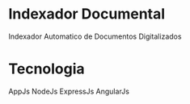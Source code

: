 Indexador Documental
====================

Indexador Automatico de Documentos Digitalizados

Tecnologia
==========
  
  AppJs
  NodeJs
  ExpressJs
  AngularJs
